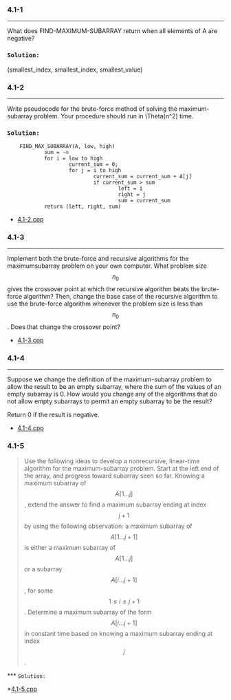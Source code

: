 ### 4.1-1
***
What does FIND-MAXIMUM-SUBARRAY return when all elements of A are negative?

### `Solution:`
(smallest_index, smallest_index, smallest_value)

### 4.1-2
***
Write pseudocode for the brute-force method of solving the maximum-subarray problem. Your procedure should run in \Theta(n^2) time.

### `Solution:`
        FIND_MAX_SUBARRAY(A, low, high)
                sum = -∞
                for i = low to high
                        current_sum = 0;
                        for j = i to high
                                current_sum = current_sum + A[j]
                                if current_sum > sum
                                        left = i
                                        right = j
                                        sum = current_sum
                return (left, right, sum)
* [4.1-2.cpp](./exercise_code/4.1-2.cpp)

### 4.1-3
***
Implement both the brute-force and recursive algorithms for the maximumsubarray problem on your own computer. What problem size $$n_0$$ gives the crossover point at which the recursive algorithm beats the brute-force algorithm? Then, change the base case of the recursive algorithm to use the brute-force algorithm whenever the problem size is less than $$n_0$$. Does that change the crossover point?

* [4.1-3.cpp](./exercise_code/4.1-3.cpp)

### 4.1-4
***
Suppose we change the definition of the maximum-subarray problem to allow the result to be an empty subarray, where the sum of the values of an empty subarray is 0. How would you change any of the algorithms that do not allow empty subarrays to permit an empty subarray to be the result?

Return 0 if the result is negative.

* [4.1-4.cpp](./exercise_code/4.1-4.cpp)

### 4.1-5

> Use the following ideas to develop a nonrecursive, linear-time algorithm for the maximum-subarray problem. Start at the left end of the array, and progress toward subarray seen so far. Knowing a maximum subarray of $$A[1 \dots j]$$, extend the answer to find a maximum subarray ending at index $$j+1$$ by using the following observation: a maximum subarray of $$A[1 \dots j+1]$$ is either a maximum subarray of $$A[1 \dots j]$$ or a subarray $$A[i \dots j+1]$$, for some $$1 \le i \le j + 1$$. Determine a maximum subarray of the form $$A[i \dots j+1]$$ in constant time based on knowing a maximum subarray ending at index $$j$$ .

*** `Solution: `

*[4.1-5.cpp](./exercise_code/4.1-5.cpp)
